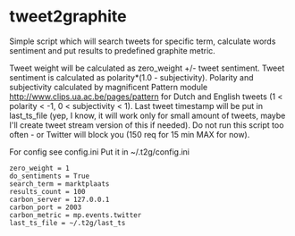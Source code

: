 tweet2graphite
==============

Simple script which will search tweets for specific term, calculate words sentiment and put results to predefined graphite metric.

Tweet weight will be calculated as zero_weight +/- tweet sentiment.
Tweet sentiment is calculated as polarity*(1.0 - subjectivity).
Polarity and subjectivity calculated by magnificent Pattern module http://www.clips.ua.ac.be/pages/pattern for Dutch and English tweets (1 < polarity < -1, 0 < subjectivity < 1).
Last tweet timestamp will be put in last_ts_file (yep, I know, it will work only for small amount of tweets, maybe I'll create tweet stream version of this if needed).
Do not run this script too often - or Twitter will block you (150 req for 15 min MAX for now).

For config see config.ini
Put it in ~/.t2g/config.ini

```
zero_weight = 1
do_sentiments = True
search_term = marktplaats
results_count = 100
carbon_server = 127.0.0.1
carbon_port = 2003
carbon_metric = mp.events.twitter
last_ts_file = ~/.t2g/last_ts
```